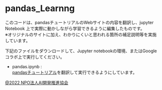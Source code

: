 # pandas_Learnng
このコードは、pandasチュートリアルのWebサイトの内容を翻訳し、jupyter Notebook 上で実際に動かしながら学習できるように編集したものです。  
※オリジナルのサイトに加え、わかりにくいと思われる箇所の補足説明等を実施しています。  
  
下記のファイルをダウンロードして、Jupyter notebookの環境、またはGoogleコラボ上で実行してください。  
+ pandas.ipynb :  
[pandasチュートリアル](https://pandas.pydata.org/pandas-docs/stable/getting_started/intro_tutorials/index.html)を翻訳して実行できるようにしています。

[@2022 NPO法人AI開発推進協会](https://sites.google.com/deepaelurus.com/aboutus/)
